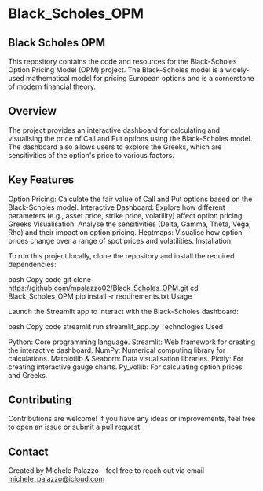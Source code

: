 # Black_Scholes_OPM
## Black Scholes OPM

This repository contains the code and resources for the Black-Scholes Option Pricing Model (OPM) project. The Black-Scholes model is a widely-used mathematical model for pricing European options and is a cornerstone of modern financial theory.

## Overview

The project provides an interactive dashboard for calculating and visualising the price of Call and Put options using the Black-Scholes model. The dashboard also allows users to explore the Greeks, which are sensitivities of the option's price to various factors.

## Key Features
Option Pricing: Calculate the fair value of Call and Put options based on the Black-Scholes model.
Interactive Dashboard: Explore how different parameters (e.g., asset price, strike price, volatility) affect option pricing.
Greeks Visualisation: Analyse the sensitivities (Delta, Gamma, Theta, Vega, Rho) and their impact on option pricing.
Heatmaps: Visualise how option prices change over a range of spot prices and volatilities.
Installation

To run this project locally, clone the repository and install the required dependencies:

bash
Copy code
git clone https://github.com/mpalazzo02/Black_Scholes_OPM.git
cd Black_Scholes_OPM
pip install -r requirements.txt
Usage

Launch the Streamlit app to interact with the Black-Scholes dashboard:

bash
Copy code
streamlit run streamlit_app.py
Technologies Used

Python: Core programming language.
Streamlit: Web framework for creating the interactive dashboard.
NumPy: Numerical computing library for calculations.
Matplotlib & Seaborn: Data visualisation libraries.
Plotly: For creating interactive gauge charts.
Py_vollib: For calculating option prices and Greeks.


## Contributing

Contributions are welcome! If you have any ideas or improvements, feel free to open an issue or submit a pull request.


## Contact

Created by Michele Palazzo - feel free to reach out via email michele_palazzo@icloud.com
